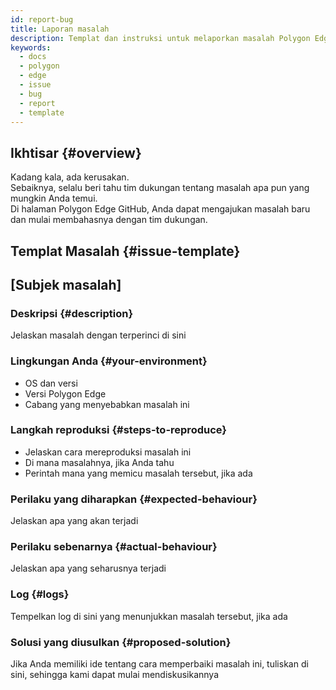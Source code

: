 ```yaml
---
id: report-bug
title: Laporan masalah
description: Templat dan instruksi untuk melaporkan masalah Polygon Edge.
keywords:
  - docs
  - polygon
  - edge
  - issue
  - bug
  - report
  - template
---
```


## Ikhtisar {#overview}

Kadang kala, ada kerusakan. <br />
Sebaiknya, selalu beri tahu tim dukungan tentang masalah apa pun yang mungkin Anda temui.<br />
Di halaman Polygon Edge GitHub, Anda dapat mengajukan masalah baru dan mulai membahasnya dengan tim dukungan.

## Templat Masalah {#issue-template}

## [Subjek masalah]

### Deskripsi {#description}

Jelaskan masalah dengan terperinci di sini

### Lingkungan Anda {#your-environment}

* OS dan versi
* Versi Polygon Edge
* Cabang yang menyebabkan masalah ini

### Langkah reproduksi {#steps-to-reproduce}

* Jelaskan cara mereproduksi masalah ini <br />
* Di mana masalahnya, jika Anda tahu <br />
* Perintah mana yang memicu masalah tersebut, jika ada

### Perilaku yang diharapkan {#expected-behaviour}

Jelaskan apa yang akan terjadi

### Perilaku sebenarnya {#actual-behaviour}

Jelaskan apa yang seharusnya terjadi

### Log {#logs}

Tempelkan log di sini yang menunjukkan masalah tersebut, jika ada

### Solusi yang diusulkan {#proposed-solution}

Jika Anda memiliki ide tentang cara memperbaiki masalah ini, tuliskan di sini, sehingga kami dapat mulai mendiskusikannya